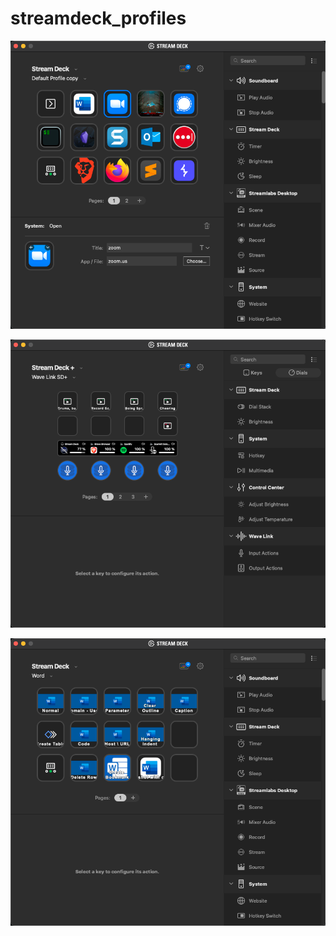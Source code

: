 # streamdeck_profiles


![image](streamdeck_1.png)

![image](streamdeck_2.png)

![image](streamdeck_3.png)


